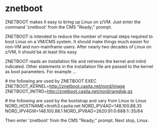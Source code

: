 # znetboot
ZNETBOOT makes it easy to bring up Linux on z/VM.
Just enter the command 'znetboot' from the CMS "Ready;" prompt.

ZNETBOOT is intended to reduce the number of manual steps required
to boot Linux on a VM/CMS system. It should make things much easier
for non-VM and non-mainframe users. After nearly two decades of Linux
on z/VM, it should be at least this easy.

ZNETBOOT reads an installation file and retrieves the kernel
and initrd indicated. Other statements in the installation file
are passed to the kernel as boot parameters. For example ...

  \# the following are used by ZNETBOOT EXEC
  ZNETBOOT_KERNEL=http://znetboot.casita.net/nord/image
  ZNETBOOT_INITRD=http://znetboot.casita.net/nord/ramdisk.gz

  \# the following are used by the bootstrap and vary from Linux to Linux
  NORD_HOSTNAME=ltroth3.casita.net
  NORD_IPV4AD=148.100.88.35
  NORD_IPV4GW=148.100.88.1
  NORD_IPV6AD=2620:91:0:688:1::35/64

Then enter 'znetboot' from the CMS "Ready;" prompt. Next stop, Linux.


